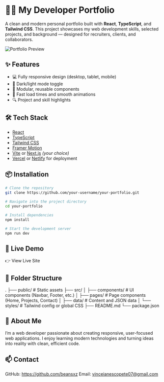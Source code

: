 # 🧑‍💻 My Developer Portfolio

A clean and modern personal portfolio built with **React**, **TypeScript**, and **Tailwind CSS**. This project showcases my web development skills, selected projects, and background — designed for recruiters, clients, and collaborators.

![Portfolio Preview](./preview.png) <!-- Optional: Add a screenshot of your site -->

## ✨ Features

- 💻 Fully responsive design (desktop, tablet, mobile)
- 🌙 Dark/light mode toggle
- 🧩 Modular, reusable components
- 🚀 Fast load times and smooth animations
- 🔍 Project and skill highlights

## 🛠️ Tech Stack

- [React](https://reactjs.org/)
- [TypeScript](https://www.typescriptlang.org/)
- [Tailwind CSS](https://tailwindcss.com/)
- [Framer Motion](https://www.framer.com/motion/)
- [Vite](https://vitejs.dev/) or [Next.js](https://nextjs.org/) *(your choice)*
- [Vercel](https://vercel.com/) or [Netlify](https://netlify.com/) for deployment

## 📦 Installation

```bash
# Clone the repository
git clone https://github.com/your-username/your-portfolio.git

# Navigate into the project directory
cd your-portfolio

# Install dependencies
npm install

# Start the development server
npm run dev
```

## 🔗 Live Demo
👉 View Live Site

## 📁 Folder Structure

.
├── public/          # Static assets
├── src/
│   ├── components/  # UI components (Navbar, Footer, etc.)
│   ├── pages/       # Page components (Home, Projects, Contact)
│   ├── data/        # Content and JSON data
│   └── styles/      # Tailwind config or global CSS
├── README.md
└── package.json

## 🙋 About Me
I’m a web developer passionate about creating responsive, user-focused web applications. I enjoy learning modern technologies and turning ideas into reality with clean, efficient code.

## 📫 Contact
GitHub: https://github.com/beansxz
Email: vinceianescopete07@gmail.com